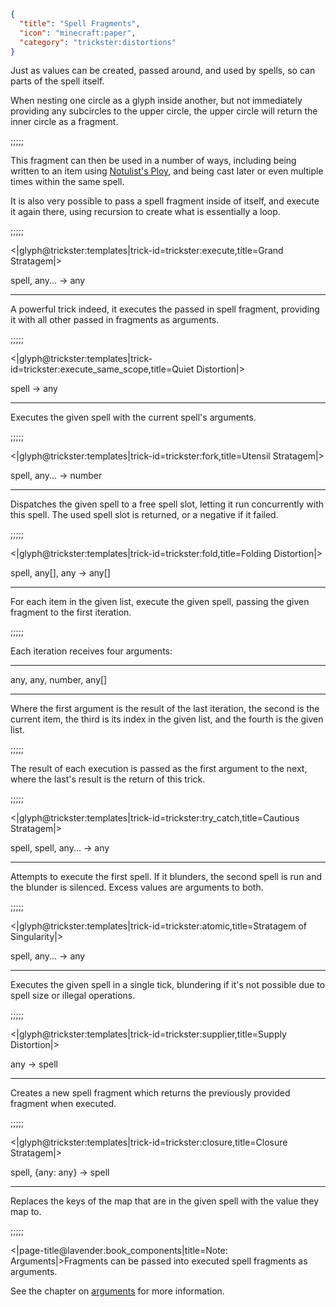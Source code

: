 ```json
{
  "title": "Spell Fragments",
  "icon": "minecraft:paper",
  "category": "trickster:distortions"
}
```

Just as values can be created, passed around, and used by spells, so can parts of the spell itself.


When nesting one circle as a glyph inside another, 
but not immediately providing any subcircles to the upper circle, 
the upper circle will return the inner circle as a fragment.

;;;;;

This fragment can then be used in a number of ways, including being written to an item using [Notulist's Ploy](^trickster:tricks/basic#4), 
and being cast later or even multiple times within the same spell.


It is also very possible to pass a spell fragment inside of itself, and execute it again there, 
using recursion to create what is essentially a loop.

;;;;;

<|glyph@trickster:templates|trick-id=trickster:execute,title=Grand Stratagem|>

spell, any... -> any

---

A powerful trick indeed, it executes the passed in spell fragment, 
providing it with all other passed in fragments as arguments.

;;;;;

<|glyph@trickster:templates|trick-id=trickster:execute_same_scope,title=Quiet Distortion|>

spell -> any

---

Executes the given spell with the current spell's arguments.

;;;;;

<|glyph@trickster:templates|trick-id=trickster:fork,title=Utensil Stratagem|>

spell, any... -> number

---

Dispatches the given spell to a free spell slot, 
letting it run concurrently with this spell. The used spell slot is returned, or a negative if it failed.

;;;;;

<|glyph@trickster:templates|trick-id=trickster:fold,title=Folding Distortion|>

spell, any[], any -> any[]

---

For each item in the given list, execute the given spell, passing the given fragment to the first iteration.

;;;;;

Each iteration receives four arguments:

---

any, any, number, any[]

---

Where the first argument is the result of the last iteration, the second is the current item, the third is its index in the given list, 
and the fourth is the given list.

;;;;;

The result of each execution is passed as the first argument to the next, where the last's result is the return of this trick.

;;;;;

<|glyph@trickster:templates|trick-id=trickster:try_catch,title=Cautious Stratagem|>

spell, spell, any... -> any

---

Attempts to execute the first spell. If it blunders, the second spell is run and the blunder is silenced. Excess values are arguments to both.

;;;;;

<|glyph@trickster:templates|trick-id=trickster:atomic,title=Stratagem of Singularity|>

spell, any... -> any

---

Executes the given spell in a single tick, blundering if it's not possible due to spell size or illegal operations.

;;;;;

<|glyph@trickster:templates|trick-id=trickster:supplier,title=Supply Distortion|>

any -> spell

---

Creates a new spell fragment which returns the previously provided fragment when executed.

;;;;;

<|glyph@trickster:templates|trick-id=trickster:closure,title=Closure Stratagem|>

spell, {any: any} -> spell

---

Replaces the keys of the map that are in the given spell with the value they map to.

;;;;;

<|page-title@lavender:book_components|title=Note: Arguments|>Fragments can be passed into executed spell fragments as arguments.


See the chapter on [arguments](^trickster:delusions_ingresses/arguments) for more information.
